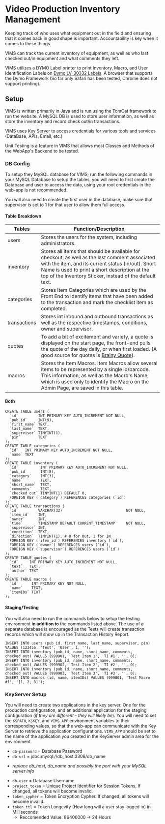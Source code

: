 Video Production Inventory Management
=====================================

Keeping track of who uses what equipment out in the field and ensuring that it
comes back in good shape is important. Accountability is key when it comes to
these things.

VIMS can track the current inventory of equipment, as well as who last checked
out/in equipment and what comments they left.

VIMS utilizes a DYMO Label printer to print Inventory, Macro, and User Identification
Labels on [Dymo LV-30332 Labels](http://amzn.com/B00004Z60O). A browser that
supports the Dymo Framework (So far only Safari has been tested, Chrome does
not support printing).

## Setup
VIMS is written primarily in Java and is run using the TomCat framework to run
the website. A MySQL DB is used to store user information, as well as store the
inventory and record check out/in transactions.

VIMS uses [Key Server](https://github.com/sdsu-its/key-server) to access
credentials for various tools and services (DataBase, APIs, Email, etc.)

Unit Testing is a feature in VIMS that allows most Classes and Methods of the
WebApp's Backend to be tested.

### DB Config
To setup they MySQL database for VIMS, run the following commands in your
MySQL Database to setup the tables, you will need to first create the Database
and user to access the data, using your root credentials in the web-app is not
recommended.

You will also need to create the first user in the database, make sure that
supervisor is set to 1 for that user to allow them full access.

#### Table Breakdown
Tables            | Function/Description
----------------- | --------------------------------------------------------
users             | Stores the users for the system, including administrators.
inventory         | Stores all items that should be available for checkout, as well as the last comment associated with the item, and its current status (in/out). Short Name is used to print a short description at the top of the Inventory Sticker, instead of the default text.
categories        | Stores Item Categories which are used by the Front End to identify items that have been added to the transaction and mark the checklist item as completed.
transactions      | Stores int inbound and outbound transactions as well as the respective timestamps, conditions, owner and supervisor.
quotes            | To add a bit of excitement and variety, a quote is displayed on the start page, the front-end pulls the quote of the day daily, or when first loaded. (A good source for quotes is [Brainy Quote](http://www.brainyquote.com/)).
macros            | Stores the Item Macros. Item Macros allow several items to be represented by a single id/barcode. This information, as well as the Macro's Name, which is used only to identify the Macro on the Admin Page, are saved in this table.


#### Both
```
CREATE TABLE users (
  `id`         INT PRIMARY KEY AUTO_INCREMENT NOT NULL,
  `pub_id`     INT(9),
  `first_name` TEXT,
  `last_name`  TEXT,
  `supervisor` TINYINT(1),
  `pin`        TEXT
);
CREATE TABLE categories (
  `id`   INT PRIMARY KEY AUTO_INCREMENT NOT NULL,
  `name` TEXT
);
CREATE TABLE inventory (
  `id`          INT PRIMARY KEY AUTO_INCREMENT NOT NULL,
  `pub_id`      INT(8),
  `category`    INT(3),
  `name`        TEXT,
  `short_name`  TEXT,
  `comments`    TEXT,
  `checked_out` TINYINT(1) DEFAULT 0,
  FOREIGN KEY (`category`) REFERENCES categories (`id`)
);
CREATE TABLE transactions (
  `id`         VARCHAR(32)                             NOT NULL,
  `item_id`    INT,
  `owner`      INT,
  `time`       TIMESTAMP DEFAULT CURRENT_TIMESTAMP     NOT NULL,
  `supervisor` INT,
  `condition`  TEXT,
  `direction`  TINYINT(1), # 0 for Out, 1 for IN
  FOREIGN KEY (`item_id`) REFERENCES inventory (`id`),
  FOREIGN KEY (`owner`) REFERENCES users (`id`),
  FOREIGN KEY (`supervisor`) REFERENCES users (`id`)
);
CREATE TABLE quotes (
  `id`     INT PRIMARY KEY AUTO_INCREMENT NOT NULL,
  `text`   TEXT,
  `author` TEXT
);
CREATE TABLE macros (
  `id`      INT PRIMARY KEY NOT NULL,
  `name`    TEXT,
  `itemIDs` TEXT
);
```

#### Staging/Testing
You will also need to run the commands below to setup the testing environment
__in addition to__ the commands listed above. The use of a separate database is encouraged as the Tests will create transaction records which will show up in the Transaction History Report.
```
INSERT INTO users (pub_id, first_name, last_name, supervisor, pin) VALUES (123456, 'Test', 'User', 1, '');
INSERT INTO inventory (pub_id, name, short_name, comments, checked_out) VALUES (999901, 'Test Item 1', 'TI #1', '', 0);
INSERT INTO inventory (pub_id, name, short_name, comments, checked_out) VALUES (999902, 'Test Item 2', 'TI #2', '', 0);
INSERT INTO inventory (pub_id, name, short_name, comments, checked_out) VALUES (999903, 'Test Item 3', 'TI #3', '', 0);
INSERT INTO macros (id, name, itemIDs) VALUES (999801, 'Test Macro #1', '[1, 2, 3]');
```

### KeyServer Setup
You will need to create two applications in the key server. One for the production configuration, and an additional application for the staging configuration (_if they are different - they will likely be_).
You will need to set the `KSPATH`, `KSKEY`, and `VIMS_APP` environment variables to their corresponding values, so that the web-app can communicate with the Key Server
to retrieve the application configurations.
`VIMS_APP` should be set to the name of the application you created in the KeyServer admin area for the environment.

- `db-password` = Database Password
- `db-url` = jdbc:mysql://db_host:3306/db_name
 * *replace db_host, db_name and possibly the port with your MySQL server info*
- `db-user` = Database Username
- `project_token` = Unique Project Identifier for Session Tokens, If changed, all tokens will become invalid.
- `token_cypher` = Token Encryption Cypher. If changed, all tokens will become invalid.
- `token_ttl` = Token Longevity (How long will a user stay logged in) in Milliseconds
    + Reccomended Value: 86400000 -> 24 Hours
